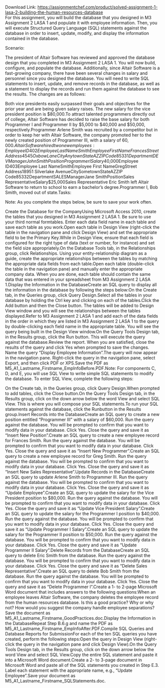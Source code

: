 Download Link: https://assignmentchef.com/product/solved-assignment-1-lasa-2-building-the-human-resources-database
<br>
For this assignment, you will build the database that you designed in M3 Assignment 2 LASA 1 and populate it with employee information. Then, you will execute Structured Query Language (SQL) statements against the database in order to insert, update, modify, and display the information contained in the database.

Scenario:

The president of Altair Software has reviewed and approved the database design that you completed in M3 Assignment 2 LASA 1. You will now build, configure, and populate the database. Additionally, since Altair Software is a fast-growing company, there have been several changes in salary and personnel since you designed the database. You will need to write SQL statements to insert, update, and remove records in the database, as well as a statement to display the records and run them against the database to see the results. The changes are as follows:

Both vice presidents easily surpassed their goals and objectives for the prior year and are being given salary raises. The new salary for the vice president position is $80,000.To attract talented programmers directly out of college, Altair Software has decided to raise the base salary for both Programmer I and Programmer II by $5,000 to $40,000 and $50,000, respectively.Programmer Arlene Smith was recruited by a competitor but in order to keep her with Altair Software, the company promoted her to the newly created position of Programmer III, with a salary of $60,000.Altair Software hired two new employees:Employee ID402Employee Last NameSmithEmployee First NameFrancesStreet Address4545 Oxbow LaneCityAnytownStateAZZIP Code85331DepartmentDEVManagerJohn SmithPositionProgrammer ISalary$40,000Employee ID403Employee Last NameSmithEmployee First NameGregStreet Address18951 Silverlake AvenueCitySometownStateAZZIP Code85332DepartmentSALESManagerJane SmithPositionSales RepresentativeSalary$25,000Sales Representative Eric Smith left Altair Software to return to school to earn a bachelor’s degree.Programmer I, Bob Smith, moved out of state.Tasks:

Note: As you complete the steps below, be sure to save your work often.

Create the Database for the CompanyUsing Microsoft Access 2010, create the tables that you designed in M3 Assignment 2 LASA 1. Be sure to use your third normal formtables. Enter each data field name in each table and save each table as you work.Open each table in Design View (right-click the table in the navigation pane and click Design View) and set the appropriate field to be the Primary Key.While in Design View, ensure that each field is configured for the right type of data (text or number, for instance) and set the field size appropriately.On the Database Tools tab, in the Relationships group, click Relationships. Using your entity-relationship diagram as a guide, create the appropriate relationships between the tables by matching the appropriate data fields from each table.Open each table (double-click the table in the navigation pane) and manually enter the appropriate company data. When you are done, each table should contain the same data that was entered in your spreadsheet from M3 Assignment 2 LASA 1.Display the Information in the DatabaseCreate an SQL query to display all the information in the database by following the steps below:On the Create tab, in the Queries group, click Query Design.Select all the tables in your database by holding the Ctrl key and clicking on each of the tables.Click the Add button and then the Close button. The tables will be added to Design View window and you will see the relationships between the tables displayed.Refer to M3 Assignment 2 LASA 1 and add each of the data fields in the order in which they are listed in M3 Assignment 2 LASA 1 to the query by double-clicking each field name in the appropriate table. You will see the query being built in the Design View window.On the Query Tools Design tab, in the Results group, click the Run button. This will execute the query against the database.Review the report. When you are satisfied, close the results of the query and click Yes when prompted to save the changes. Name the query “Display Employee Information”.The query will now appear in the navigation pane. Right-click the query in the navigation pane, select Export, and then click PDF or XPS.Save the PDF as M5_A1_Lastname_Firstname_EmpInfoBefore.PDF.Note: For components C, D, and E, you will use SQL View to write simple SQL statements to modify the database. To enter SQL View, complete the following steps:

On the Create tab, in the Queries group, click Query Design.When prompted to add tables, click the Close button.On the Query Tools Design tab, in the Results group, click on the down arrow below the word View and select SQL View. This is where you will compose your SQL statements.To run your SQL statements against the database, click the Runbutton in the Results group.Insert Records into the DatabaseCreate an SQL query to create a new position entitled “Programmer III” with a salary of $60,000. Run the query against the database. You will be prompted to confirm that you want to modify data in your database. Click Yes. Close the query and save it as “Insert New Position”.Create an SQL query to create a new employee record for Frances Smith. Run the query against the database. You will be prompted to confirm that you want to modify data in your database. Click Yes. Close the query and save it as “Insert New Programmer”.Create an SQL query to create a new employee record for Greg Smith. Run the query against the database. You will be prompted to confirm that you want to modify data in your database. Click Yes. Close the query and save it as “Insert New Sales Representative”.Update Records in the DatabaseCreate an SQL query to update Arlene Smith to Programmer III. Run the query against the database. You will be prompted to confirm that you want to modify data in your database. Click Yes. Close the query and save it as “Update Employee”.Create an SQL query to update the salary for the Vice President position to $80,000. Run the query against the database. You will be prompted to confirm that you want to modify data in your database. Click Yes. Close the query and save it as “Update Vice President Salary”.Create an SQL query to update the salary for the Programmer I position to $40,000. Run the query against the database. You will be prompted to confirm that you want to modify data in your database. Click Yes. Close the query and save it as “Update Programmer I Salary”.Create an SQL query to update the salary for the Programmer II position to $50,000. Run the query against the database. You will be prompted to confirm that you want to modify data in your database. Click Yes. Close the query and save it as “Update Programmer II Salary”.Delete Records from the DatabaseCreate an SQL query to delete Eric Smith from the database. Run the query against the database. You will be prompted to confirm that you want to modify data in your database. Click Yes. Close the query and save it as “Delete Sales Representative”.Create an SQL query to delete Bob Smith from the database. Run the query against the database. You will be prompted to confirm that you want to modify data in your database. Click Yes. Close the query and save it as “Delete Programmer I”.Create a 1- to 2-page Microsoft Word document that includes answers to the following questions:When an employee leaves Altair Software, the company deletes the employee record from the human resources database. Is this a good practice? Why or why not? How would you suggest the company handle employee separations?Save the document as M5_A1_Lastname_Firstname_GoodPractices.doc.Display the Information in the DatabaseRepeat Step B.6.g and name the PDF as M5_A1_Lastname_Firstname_EmpInfoAfter.PDF.Compile SQL Queries and Database Reports for SubmissionFor each of the ten SQL queries you have created, perform the following steps:Open the query in Design View (right-click the query in the navigation pane and click Design View).On the Query Tools Design tab, in the Results group, click on the down arrow below the word View and select SQL View.Copy the entire SQL statement and paste it into a Microsoft Word document.Create a 2- to 3-page document in Microsoft Word and paste all of the SQL statements you created in Step E.3. Label each statement with the appropriate name, e.g., “Update Employee”.Save your document as M5_A1_Lastname_Firstname_SQLStatements.doc.